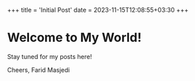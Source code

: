 +++
title = 'Initial Post'
date = 2023-11-15T12:08:55+03:30
+++

# Welcome to My World!

Stay tuned for my posts here! 

Cheers,
Farid Masjedi



